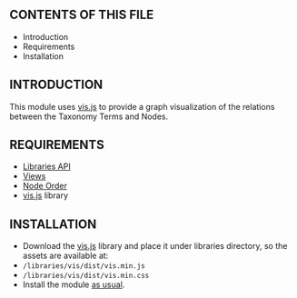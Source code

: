 ## CONTENTS OF THIS FILE

-   Introduction
-   Requirements
-   Installation

## INTRODUCTION

This module uses [vis.js](http://visjs.org) to provide a graph visualization of the relations between the Taxonomy Terms and Nodes.

## REQUIREMENTS

-   [Libraries API](https://drupal.org/project/libraries)
-   [Views](https://drupal.org/project/views)
-   [Node Order](https://drupal.org/project/nodeorder)
-   [vis.js](http://visjs.org) library

## INSTALLATION

-   Download the [vis.js](https://github.com/almende/vis/archive/master.zip) library and place it under libraries directory, so the assets are available at:
-   `/libraries/vis/dist/vis.min.js`
-   `/libraries/vis/dist/vis.min.css`
-   Install the module [as usual](https://www.drupal.org/docs/8/extending-drupal-8/installing-drupal-8-modules).
